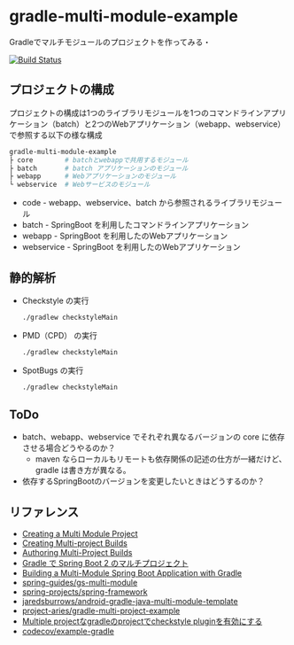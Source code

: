 # gradle-multi-module-example

Gradleでマルチモジュールのプロジェクトを作ってみる・

[![Build Status](https://travis-ci.com/izuno4t/gradle-multi-module-example.svg?branch=master)](https://travis-ci.com/izuno4t/gradle-multi-module-example)

## プロジェクトの構成

プロジェクトの構成は1つのライブラリモジュールを1つのコマンドラインアプリケーション（batch）と2つのWebアプリケーション（webapp、webservice）で参照する以下の様な構成

```bash
gradle-multi-module-example
├ core        # batchとwebappで共用するモジュール
├ batch       # batch アプリケーションのモジュール
├ webapp      # Webアプリケーションのモジュール
└ webservice  # Webサービスのモジュール
```

- code - webapp、webservice、batch から参照されるライブラリモジュール
- batch - SpringBoot を利用したコマンドラインアプリケーション
- webapp - SpringBoot を利用したのWebアプリケーション
- webservice - SpringBoot を利用したのWebアプリケーション

## 静的解析

- Checkstyle の実行

    ```bash
    ./gradlew checkstyleMain
    ```

- PMD（CPD） の実行

    ```bash
    ./gradlew checkstyleMain
    ```

- SpotBugs の実行

    ```bash
    ./gradlew checkstyleMain
    ```

## ToDo

- batch、webapp、webservice でそれぞれ異なるバージョンの core に依存させる場合どうやるのか？
  - maven ならローカルもリモートも依存関係の記述の仕方が一緒だけど、gradle は書き方が異なる。
- 依存するSpringBootのバージョンを変更したいときはどうするのか？

## リファレンス

- [Creating a Multi Module Project](https://spring.io/guides/gs/multi-module/#setting-up-the-library-project)
- [Creating Multi-project Builds](https://guides.gradle.org/creating-multi-project-builds/)
- [Authoring Multi-Project Builds](https://docs.gradle.org/current/userguide/multi_project_builds.html)
- [Gradle で Spring Boot 2 のマルチプロジェクト](https://qiita.com/opengl-8080/items/6409669dc3f8b8071af4)
- [Building a Multi-Module Spring Boot Application with Gradle](https://reflectoring.io/spring-boot-gradle-multi-module/)
- [spring-guides/gs-multi-module](https://github.com/spring-guides/gs-multi-module)
- [spring-projects/spring-framework](https://github.com/spring-projects/spring-framework)
- [jaredsburrows/android-gradle-java-multi-module-template](https://github.com/jaredsburrows/android-gradle-java-multi-module-template)
- [project-aries/gradle-multi-project-example](https://github.com/project-aries/gradle-multi-project-example)
- [Multiple projectなgradleのprojectでcheckstyle pluginを有効にする](https://moznion.hatenadiary.com/entry/2017/09/07/194913)
- [codecov/example-gradle](https://github.com/codecov/example-gradle)
